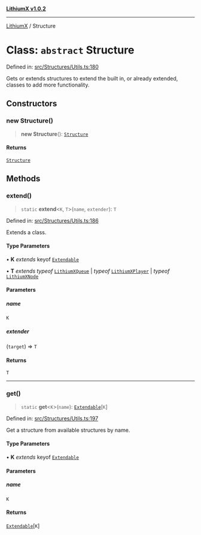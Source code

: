 [**LithiumX v1.0.2**](../README.md)

***

[LithiumX](../globals.md) / Structure

# Class: `abstract` Structure

Defined in: [src/Structures/Utils.ts:180](https://github.com/anantix-network/LithiumX/blob/791eed01fbe9f7030525ce976bc687f47cb06e89/src/Structures/Utils.ts#L180)

Gets or extends structures to extend the built in, or already extended, classes to add more functionality.

## Constructors

### new Structure()

> **new Structure**(): [`Structure`](Structure.md)

#### Returns

[`Structure`](Structure.md)

## Methods

### extend()

> `static` **extend**\<`K`, `T`\>(`name`, `extender`): `T`

Defined in: [src/Structures/Utils.ts:186](https://github.com/anantix-network/LithiumX/blob/791eed01fbe9f7030525ce976bc687f47cb06e89/src/Structures/Utils.ts#L186)

Extends a class.

#### Type Parameters

• **K** *extends* keyof [`Extendable`](../interfaces/Extendable.md)

• **T** *extends* *typeof* [`LithiumXQueue`](LithiumXQueue.md) \| *typeof* [`LithiumXPlayer`](LithiumXPlayer.md) \| *typeof* [`LithiumXNode`](LithiumXNode.md)

#### Parameters

##### name

`K`

##### extender

(`target`) => `T`

#### Returns

`T`

***

### get()

> `static` **get**\<`K`\>(`name`): [`Extendable`](../interfaces/Extendable.md)\[`K`\]

Defined in: [src/Structures/Utils.ts:197](https://github.com/anantix-network/LithiumX/blob/791eed01fbe9f7030525ce976bc687f47cb06e89/src/Structures/Utils.ts#L197)

Get a structure from available structures by name.

#### Type Parameters

• **K** *extends* keyof [`Extendable`](../interfaces/Extendable.md)

#### Parameters

##### name

`K`

#### Returns

[`Extendable`](../interfaces/Extendable.md)\[`K`\]
